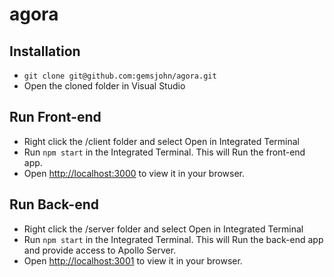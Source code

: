 # agora

## Installation
- `git clone git@github.com:gemsjohn/agora.git`
- Open the cloned folder in Visual Studio

## Run Front-end
- Right click the /client folder and select Open in Integrated Terminal
- Run `npm start` in the Integrated Terminal. This will Run the front-end app.
- Open [http://localhost:3000](http://localhost:3000) to view it in your browser.

## Run Back-end
- Right click the /server folder and select Open in Integrated Terminal
- Run `npm start` in the Integrated Terminal. This will Run the back-end app and provide access to Apollo Server.
- Open [http://localhost:3001](http://localhost:3001) to view it in your browser.